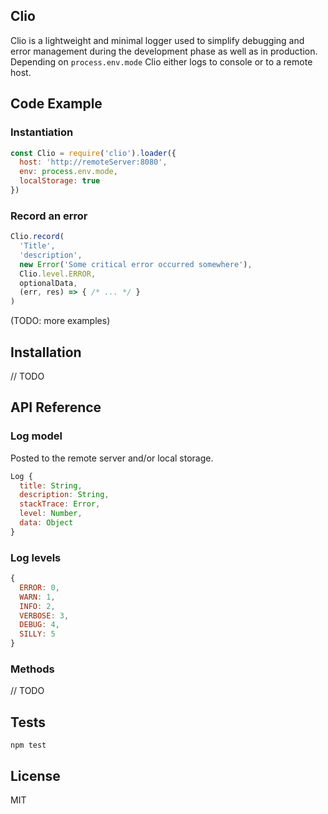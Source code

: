 ## Clio

Clio is a lightweight and minimal logger used to simplify debugging and error management during the development phase as well as in production. Depending on `process.env.mode` Clio either logs to console or to a remote host.

## Code Example

### Instantiation
```javascript
const Clio = require('clio').loader({
  host: 'http://remoteServer:8080',
  env: process.env.mode,
  localStorage: true
})
```

### Record an error
```javascript
Clio.record(
  'Title',
  'description',
  new Error('Some critical error occurred somewhere'),
  Clio.level.ERROR,
  optionalData,
  (err, res) => { /* ... */ }
)
```

(TODO: more examples)

## Installation

// TODO

## API Reference
### Log model
Posted to the remote server and/or local storage.
```javascript
Log {
  title: String,
  description: String,
  stackTrace: Error,
  level: Number,
  data: Object
}
```

### Log levels
```javascript
{
  ERROR: 0,
  WARN: 1,
  INFO: 2,
  VERBOSE: 3,
  DEBUG: 4,
  SILLY: 5
}
```

### Methods
// TODO

## Tests

`npm test`

## License

MIT
